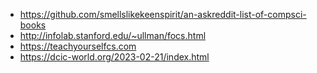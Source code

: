 - https://github.com/smellslikekeenspirit/an-askreddit-list-of-compsci-books
- http://infolab.stanford.edu/~ullman/focs.html
- https://teachyourselfcs.com
- https://dcic-world.org/2023-02-21/index.html
